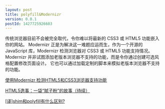```yaml
---
layout: post
title: polyfill&Modernizr
version: 0.0.1
postId: 1427725926603
---
```


传统浏览器目前不会被完全取代，令你难以将最新的 CSS3 或 HTML5 功能嵌入你的网站。 Modernizr 正是为解决这一难题应运而生，作为一个开源的 JavaScript 库，Modernizr 检测浏览器对 CSS3 或 HTML5 功能支持情况。 Modernizr 并非试图添加老版本浏览器不支持的功能，而是令你通过创建可选风格配置修改页面设计。 它也可以通过加载定制的脚本来模拟老版本浏览器不支持的功能。


[使用Modernizr 检测HTML5和CSS3浏览器支持功能](http://www.adobe.com/cn/devnet/dreamweaver/articles/using-modernizr.html)

[HTML5逸事：一袋“腻子粉”的故事（待续）](http://www.ituring.com.cn/article/details/766#)

[[译]shim和polyfill有什么区别?](http://www.cnblogs.com/ziyunfei/archive/2012/09/17/2688829.html)


